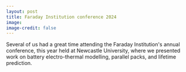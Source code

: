 ```yaml
---
layout: post
title: Faraday Institution conference 2024
image: 
image-credit: false
---
```

Several of us had a great time attending the Faraday Institution's annual conference, this year held at Newcastle University, where we presented work on battery electro-thermal modelling, parallel packs, and lifetime prediction. 
